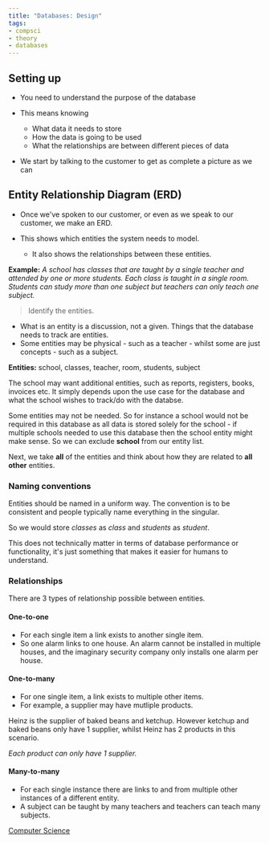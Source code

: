 ```yaml
---
title: "Databases: Design"
tags:
- compsci
- theory
- databases
---
```


## Setting up

- You need to  understand the purpose of the database

- This means knowing
    - What data it needs to store
    - How the data is going to be used
    - What the relationships are between different pieces of data

- We start by talking to the customer to get as complete a picture as we can

## Entity Relationship Diagram (ERD)

- Once we've spoken to our customer, or even as we speak to our customer, we make an ERD.

- This shows which entities the system needs to model.
    - It also shows the relationships between these entities.

**Example:** *A school has classes that are taught by a single teacher and attended by one or more students. Each class is taught in a single room. Students can study more than one subject but teachers can only teach one subject.*

> Identify the entities.
 
- What is an entity is a discussion, not a given. Things that the database needs to track are entities.
- Some entities may be physical - such as a teacher - whilst some are just concepts - such as a subject.


**Entities:** school, classes, teacher, room, students, subject

The school may want additional entities, such as reports, registers, books, invoices etc. It simply depends upon the use case for the database and what the school wishes to track/do with the databse.

Some entities may not be needed. So for instance a school would not be required in this database as all data is stored solely for the school - if multiple schools needed to use this database then the school entity might make sense. So we can exclude **school** from our entity list.

Next, we take **all** of the entities and think about how they are related to **all other** entities.

### Naming conventions

Entities should be named in a uniform way. The convention is to be consistent and people typically name everything in the singular. 

So we would store *classes* as *class* and *students* as *student*.

This does not technically matter in terms of database performance or functionality, it's just something that makes it easier for humans to understand.

### Relationships

There are 3 types of relationship possible between entities.

#### One-to-one

- For each single item a link exists to another single item. 
- So one alarm links to one house. An alarm cannot be installed in multiple houses, and the imaginary security company only installs one alarm per house.

#### One-to-many

- For one single item, a link exists to multiple other items. 
- For example, a supplier may have mutliple products.

Heinz is the supplier of baked beans and ketchup. However ketchup and baked beans only have 1 supplier, whilst Heinz has 2 products in this scenario.

*Each product can only have 1 supplier.*

#### Many-to-many

- For each single instance there are links to and from multiple other instances of a different entity.
- A subject can be taught by many teachers and teachers can teach many subjects.



[Computer Science](/ComputerScience)
